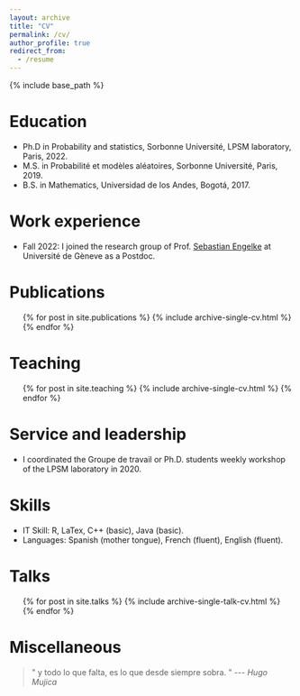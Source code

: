 ```yaml
---
layout: archive
title: "CV"
permalink: /cv/
author_profile: true
redirect_from:
  - /resume
---
```


{% include base_path %}

Education
======
* Ph.D in Probability and statistics, Sorbonne Université, LPSM laboratory, Paris, 2022. 
* M.S. in Probabilité et modèles aléatoires, Sorbonne Université, Paris, 2019.
* B.S. in Mathematics, Universidad de los Andes, Bogotá, 2017.


Work experience
======
* Fall 2022: I joined the research group of Prof. [Sebastian Engelke](http://www.sengelke.com) at Université de Gèneve as a Postdoc. 

Publications
======
  <ul>{% for post in site.publications %}
    {% include archive-single-cv.html %}
  {% endfor %}</ul>
  
Teaching
======
  <ul>{% for post in site.teaching %}
    {% include archive-single-cv.html %}
  {% endfor %}</ul>
  
Service and leadership
======
* I coordinated the Groupe de travail or Ph.D. students weekly workshop of the LPSM laboratory in 2020. 

Skills
======
* IT Skill: R, LaTex, C++ (basic), Java (basic).
* Languages: Spanish (mother tongue), French (fluent), English (fluent).

Talks
======
  <ul>{% for post in site.talks %}
    {% include archive-single-talk-cv.html %}
  {% endfor %}</ul>
  

Miscellaneous
======
<blockquote>
" y todo lo que falta,
 es lo que desde siempre sobra. "
--- <cite>Hugo Mujica</cite>
</blockquote>
